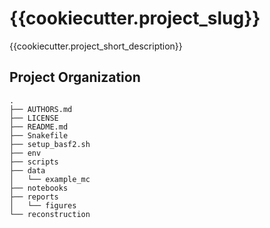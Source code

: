 {{cookiecutter.project_slug}}
==============================

{{cookiecutter.project_short_description}}

Project Organization
--------------------

    .
    ├── AUTHORS.md
    ├── LICENSE
    ├── README.md
    ├── Snakefile
    ├── setup_basf2.sh
    ├── env
    ├── scripts
    ├── data
    │   └── example_mc
    ├── notebooks
    ├── reports
    │   └── figures
    └── reconstruction
   
